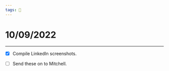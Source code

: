 ```yaml
---
tags: 📆
---
```


# 10/09/2022
---

- [x] Compile LinkedIn screenshots.
- [ ] Send these on to Mitchell.

